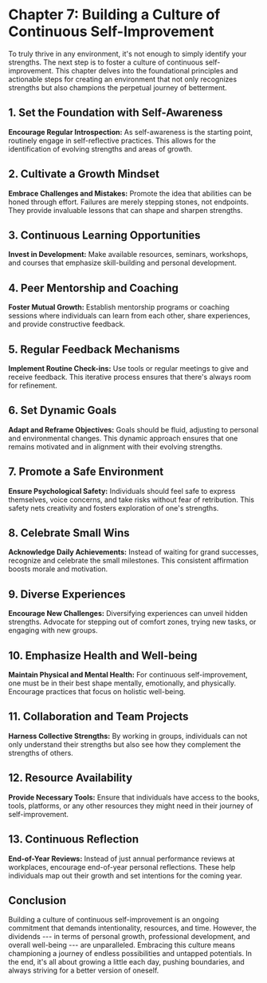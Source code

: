 Chapter 7: Building a Culture of Continuous Self-Improvement
============================================================

To truly thrive in any environment, it's not enough to simply identify your strengths. The next step is to foster a culture of continuous self-improvement. This chapter delves into the foundational principles and actionable steps for creating an environment that not only recognizes strengths but also champions the perpetual journey of betterment.

**1. Set the Foundation with Self-Awareness**
---------------------------------------------

**Encourage Regular Introspection:** As self-awareness is the starting point, routinely engage in self-reflective practices. This allows for the identification of evolving strengths and areas of growth.

**2. Cultivate a Growth Mindset**
---------------------------------

**Embrace Challenges and Mistakes:** Promote the idea that abilities can be honed through effort. Failures are merely stepping stones, not endpoints. They provide invaluable lessons that can shape and sharpen strengths.

**3. Continuous Learning Opportunities**
----------------------------------------

**Invest in Development:** Make available resources, seminars, workshops, and courses that emphasize skill-building and personal development.

**4. Peer Mentorship and Coaching**
-----------------------------------

**Foster Mutual Growth:** Establish mentorship programs or coaching sessions where individuals can learn from each other, share experiences, and provide constructive feedback.

**5. Regular Feedback Mechanisms**
----------------------------------

**Implement Routine Check-ins:** Use tools or regular meetings to give and receive feedback. This iterative process ensures that there's always room for refinement.

**6. Set Dynamic Goals**
------------------------

**Adapt and Reframe Objectives:** Goals should be fluid, adjusting to personal and environmental changes. This dynamic approach ensures that one remains motivated and in alignment with their evolving strengths.

**7. Promote a Safe Environment**
---------------------------------

**Ensure Psychological Safety:** Individuals should feel safe to express themselves, voice concerns, and take risks without fear of retribution. This safety nets creativity and fosters exploration of one's strengths.

**8. Celebrate Small Wins**
---------------------------

**Acknowledge Daily Achievements:** Instead of waiting for grand successes, recognize and celebrate the small milestones. This consistent affirmation boosts morale and motivation.

**9. Diverse Experiences**
--------------------------

**Encourage New Challenges:** Diversifying experiences can unveil hidden strengths. Advocate for stepping out of comfort zones, trying new tasks, or engaging with new groups.

**10. Emphasize Health and Well-being**
---------------------------------------

**Maintain Physical and Mental Health:** For continuous self-improvement, one must be in their best shape mentally, emotionally, and physically. Encourage practices that focus on holistic well-being.

**11. Collaboration and Team Projects**
---------------------------------------

**Harness Collective Strengths:** By working in groups, individuals can not only understand their strengths but also see how they complement the strengths of others.

**12. Resource Availability**
-----------------------------

**Provide Necessary Tools:** Ensure that individuals have access to the books, tools, platforms, or any other resources they might need in their journey of self-improvement.

**13. Continuous Reflection**
-----------------------------

**End-of-Year Reviews:** Instead of just annual performance reviews at workplaces, encourage end-of-year personal reflections. These help individuals map out their growth and set intentions for the coming year.

**Conclusion**
--------------

Building a culture of continuous self-improvement is an ongoing commitment that demands intentionality, resources, and time. However, the dividends --- in terms of personal growth, professional development, and overall well-being --- are unparalleled. Embracing this culture means championing a journey of endless possibilities and untapped potentials. In the end, it's all about growing a little each day, pushing boundaries, and always striving for a better version of oneself.
